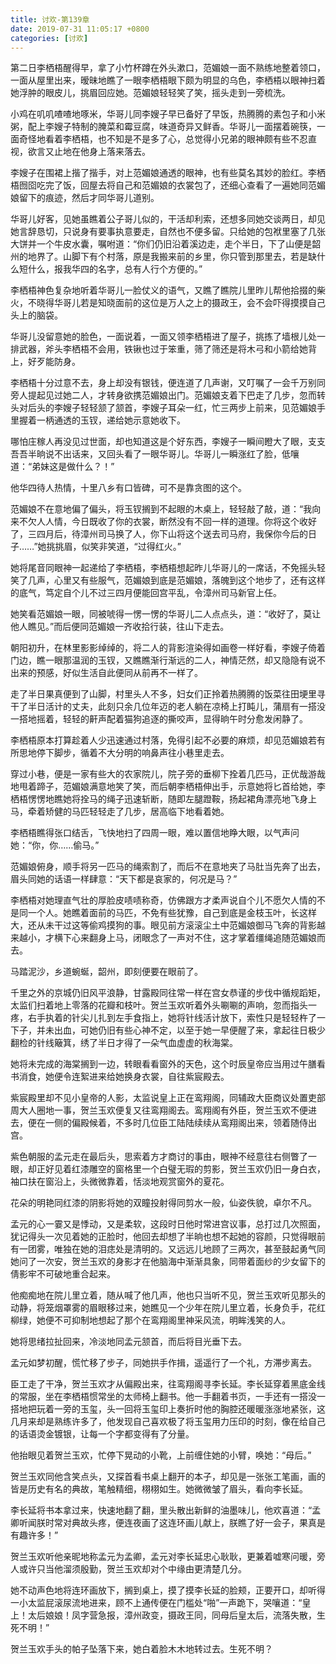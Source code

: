 ```yaml
---
title: 讨欢-第139章
date: 2019-07-31 11:05:17 +0800
categories: [讨欢]
---
```


第二日李栖梧醒得早，拿了小竹杯蹲在外头漱口，范媚娘一面不熟练地整着领口，一面从屋里出来，暧昧地瞧了一眼李栖梧眼下颇为明显的乌色，李栖梧以眼神扫着她浮肿的眼皮儿，挑眉回应她。范媚娘轻轻笑了笑，摇头走到一旁梳洗。

小鸡在叽叽喳喳地啄米，华哥儿同李嫂子早已备好了早饭，热腾腾的素包子和小米粥，配上李嫂子特制的腌菜和霉豆腐，味道奇异又鲜香。华哥儿一面摆着碗筷，一面奇怪地看着李栖梧，也不知是不是多了心，总觉得小兄弟的眼神颇有些不忍直视，欲言又止地在他身上落来落去。

李嫂子在围裙上揩了揩手，对上范媚娘通透的眼神，也有些莫名其妙的脸红。李栖梧囫囵吃完了饭，回屋去将自己和范媚娘的衣裳包了，还细心查看了一遍她同范媚娘留下的痕迹，然后才同华哥儿道别。

华哥儿好客，见她虽瞧着公子哥儿似的，干活却利索，还想多同她交谈两日，却见她言辞恳切，只说身有要事执意要走，自然也不便多留。只给她的包袱里塞了几张大饼并一个牛皮水囊，嘱咐道：“你们仍旧沿着溪边走，走个半日，下了山便是韶州的地界了。山脚下有个村落，原是我搬来前的乡里，你只管到那里去，若是缺什么短什么，报我华四的名字，总有人行个方便的。”

李栖梧神色复杂地听着华哥儿一脸仗义的语气，又瞧了瞧院儿里昨儿帮他拾掇的柴火，不晓得华哥儿若是知晓面前的这位是万人之上的摄政王，会不会吓得摸摸自己头上的脑袋。

华哥儿没留意她的脸色，一面说着，一面又领李栖梧进了屋子，挑拣了墙根儿处一排武器，斧头李栖梧不会用，铁锹也过于笨重，筛了筛还是将木弓和小箭给她背上，好歹能防身。

李栖梧十分过意不去，身上却没有银钱，便连道了几声谢，又叮嘱了一会千万别同旁人提起见过她二人，才转身欲携范媚娘出门。范媚娘支着下巴走了几步，忽而转头对后头的李嫂子轻轻颔了颔首，李嫂子耳朵一红，忙三两步上前来，见范媚娘手里握着一柄通透的玉钗，递给她示意她收下。

哪怕庄稼人再没见过世面，却也知道这是个好东西，李嫂子一瞬间瞪大了眼，支支吾吾半晌说不出话来，又回头看了一眼华哥儿。华哥儿一瞬涨红了脸，低嚷道：“弟妹这是做什么？！”

他华四待人热情，十里八乡有口皆碑，可不是靠贪图的这个。

范媚娘不在意地偏了偏头，将玉钗搁到不起眼的木桌上，轻轻敲了敲，道：“我向来不欠人人情，今日既收了你的衣裳，断然没有不回一样的道理。你将这个收好了，三四月后，待漳州司马换了人，你下山将这个送去司马府，我保你今后的日子……”她挑挑眉，似笑非笑道，“过得红火。”

她将尾音同眼神一起递给了李栖梧，李栖梧想起昨儿华哥儿的一席话，不免摇头轻笑了几声，心里又有些服气，范媚娘到底是范媚娘，落魄到这个地步了，还有这样的底气，笃定自个儿不过三四月便能回宫平乱，令漳州司马新官上任。

她笑看范媚娘一眼，同被唬得一愣一愣的华哥儿二人点点头，道：“收好了，莫让他人瞧见。”而后便同范媚娘一齐收拾行装，往山下走去。

朝阳初升，在林里影影绰绰的，将二人的背影渲染得如画卷一样好看，李嫂子倚着门边，瞧一眼那温润的玉钗，又瞧瞧渐行渐远的二人，神情茫然，却又隐隐有说不出来的预感，好似生活自此便同从前再不一样了。

走了半日果真便到了山脚，村里头人不多，妇女们正拎着热腾腾的饭菜往田埂里寻干了半日活计的丈夫，此刻只余几位年迈的老人躺在凉椅上打盹儿，蒲扇有一搭没一搭地摇着，轻轻的鼾声配着猫狗追逐的撕咬声，显得晌午时分愈发闲静了。

李栖梧原本打算趁着人少迅速通过村落，免得引起不必要的麻烦，却见范媚娘若有所思地停下脚步，循着不大分明的响鼻声往小巷里走去。

穿过小巷，便是一家有些大的农家院儿，院子旁的垂柳下拴着几匹马，正优哉游哉地甩着蹄子，范媚娘满意地笑了笑，而后朝李栖梧伸出手，示意她将匕首给她，李栖梧愣愣地瞧她将拴马的绳子迅速斩断，随即左腿蹬鞍，扬起裙角漂亮地飞身上马，牵着矫健的马匹轻轻走了几步，居高临下地看着她。

李栖梧瞧得张口结舌，飞快地扫了四周一眼，难以置信地睁大眼，以气声问她：“你，你……偷马。”

范媚娘俯身，顺手将另一匹马的绳索割了，而后不在意地夹了马肚当先奔了出去，眉头同她的话语一样肆意：“天下都是哀家的，何况是马？”

李栖梧对她理直气壮的厚脸皮啧啧称奇，仿佛跟方才柔声说自个儿不愿欠人情的不是同一个人。她瞧着面前的马匹，不免有些犹豫，自己到底是金枝玉叶，长这样大，还从未干过这等偷鸡摸狗的事。眼见前方滚滚尘土中范媚娘御马飞奔的背影越来越小，才横下心来翻身上马，闭眼念了一声对不住，这才掌着缰绳追随范媚娘而去。

马踏泥沙，乡道蜿蜒，韶州，即刻便要在眼前了。

千里之外的京城仍旧风平浪静，甘露殿同往常一样在宫女恭谨的步伐中循规蹈矩，太监们扫着地上零落的花瓣和枝叶。贺兰玉欢听着外头唰唰的声响，忽而指头一疼，右手执着的针尖儿扎到左手食指上，她将针线活计放下，索性只是轻轻杵了一下子，并未出血，可她仍旧有些心神不定，以至于她一早便醒了来，拿起往日极少翻检的针线簸箕，绣了半日才得了一朵气血虚虚的秋海棠。

她将未完成的海棠搁到一边，转眼看看窗外的天色，这个时辰皇帝应当用过午膳看书消食，她便令连絮进来给她换身衣裳，自往紫宸殿去。

紫宸殿里却不见小皇帝的人影，太监说皇上正在鸾翔阁，同辅政大臣商议处置吏部周大人圈地一事，贺兰玉欢便复又往鸾翔阁去。鸾翔阁有外臣，贺兰玉欢不便进去，便在一侧的偏殿候着，不多时几位臣工陆陆续续从鸾翔阁出来，领着随侍出宫。

紫色朝服的孟元走在最后头，思索着方才商讨的事由，眼神不经意往右侧瞥了一眼，却正好见着红漆雕空的窗格里一个白璧无瑕的剪影，贺兰玉欢仍旧一身白衣，袖口扶在窗沿上，头微微靠着，恬淡地观赏窗外的夏花。

花朵的明艳同红漆的阴影将她的双瞳投射得同剪水一般，仙姿佚貌，卓尔不凡。

孟元的心一霎又是悸动，又是柔软，这段时日他时常进宫议事，总打过几次照面，犹记得头一次见着她的正脸时，他回去却想了半晌也想不起她的容颜，只觉得眼前有一团雾，唯独在她的泪痣处是清明的。又远远儿地顾了三两次，甚至鼓起勇气同她问了一次安，贺兰玉欢的身影才在他脑海中渐渐具象，同带着面纱的少女留下的倩影牢不可破地重合起来。

他痴痴地在院儿里立着，随从喊了他几声，他也只当听不见，贺兰玉欢听见那头的动静，将笼烟罩雾的眉眼移过来，她瞧见一个少年在院儿里立着，长身负手，花红柳绿，她便不可抑制地想起了那个在鸾翔阁里神采风流，明眸浅笑的人。

她将思绪拉扯回来，冷淡地同孟元颔首，而后将目光垂下去。

孟元如梦初醒，慌忙移了步子，同她拱手作揖，遥遥行了一个礼，方滞步离去。

臣工走了干净，贺兰玉欢才从偏殿出来，往鸾翔阁寻李长延。李长延穿着黑底金线的常服，坐在李栖梧惯常坐的太师椅上翻书。他一手翻着书页，一手还有一搭没一搭地把玩着一旁的玉玺，头一回将玉玺印上奏折时他的胸腔还暖暖涨涨地紧张，这几月来却是熟练许多了，他发现自己喜欢极了将玉玺用力压印的时刻，像在给自己的话语烫金镀银，让每一个字都变得有了分量。

他抬眼见着贺兰玉欢，忙停下晃动的小靴，上前缠住她的小臂，唤她：“母后。”

贺兰玉欢同他含笑点头，又探首看书桌上翻开的本子，却见是一张张工笔画，画的皆是历史有名的典故，笔触精细，栩栩如生。她微微皱了眉头，看向李长延。

李长延将书本拿过来，快速地翻了翻，里头散出新鲜的油墨味儿，他欢喜道：“孟卿听闻朕时常对典故头疼，便连夜画了这连环画儿献上，朕瞧了好一会子，果真是有趣许多！”

贺兰玉欢听他亲昵地称孟元为孟卿，孟元对李长延忠心耿耿，更兼着嘘寒问暖，旁人或许只当他溜须殷勤，贺兰玉欢却对个中缘由更清楚几分。

她不动声色地将连环画放下，搁到桌上，摸了摸李长延的脸颊，正要开口，却听得一小太监屁滚尿流地进来，顾不上通传便在门槛处“啪”一声跪下，哭嚷道：“皇上！太后娘娘！凤字营急报，漳州政变，摄政王同，同母后皇太后，流落失散，生死不明！”

贺兰玉欢手头的帕子坠落下来，她白着脸木木地转过去。生死不明？

